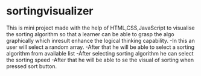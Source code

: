 # sortingvisualizer
This is mini project made with the help of HTML,CSS,JavaScript to visualise the sorting algorithm so that a learner can be able to grasp the algo graphically which inresult enhance the logical thinking capability.
-In this an user will select a random array. 
-After that he will be able to select a sorting algorithm from available list
-After selecting sorting algorithm he can select the sorting speed 
-After that he will be able to se the visual of sorting when pressed sort button.
